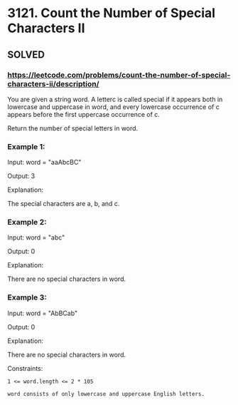 # 3121. Count the Number of Special Characters II

## SOLVED
### https://leetcode.com/problems/count-the-number-of-special-characters-ii/description/
You are given a string word. A letterc is called special if it appears both in lowercase and uppercase in word, and every lowercase occurrence of c appears before the first uppercase occurrence of c.



Return the number of special letters in word.





### Example 1:





Input: word = &quot;aaAbcBC&quot;




Output: 3





Explanation:



The special characters are a, b, and c.





### Example 2:





Input: word = &quot;abc&quot;




Output: 0





Explanation:



There are no special characters in word.





### Example 3:





Input: word = &quot;AbBCab&quot;




Output: 0





Explanation:



There are no special characters in word.







Constraints:





	1 <= word.length <= 2 * 105

	word consists of only lowercase and uppercase English letters.



